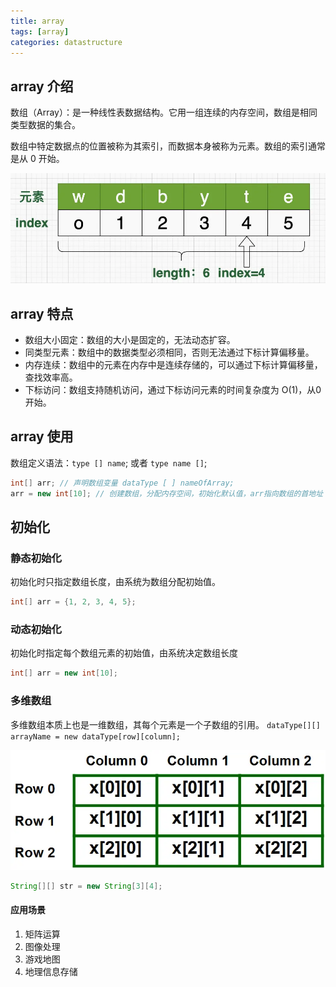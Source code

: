 ```yaml
---
title: array
tags: [array]
categories: datastructure
---
```


## array 介绍

数组（Array）：是一种线性表数据结构。它用一组连续的内存空间，数组是相同类型数据的集合。

数组中特定数据点的位置被称为其索引，而数据本身被称为元素。数组的索引通常是从 0 开始。

![Alt text](../../images/datastructure/array.png)

## array 特点

- 数组大小固定：数组的大小是固定的，无法动态扩容。
- 同类型元素：数组中的数据类型必须相同，否则无法通过下标计算偏移量。
- 内存连续：数组中的元素在内存中是连续存储的，可以通过下标计算偏移量，查找效率高。
- 下标访问：数组支持随机访问，通过下标访问元素的时间复杂度为 O(1)，从0开始。

## array 使用

数组定义语法：`type [] name`; 或者 `type name []`;

```java
int[] arr; // 声明数组变量 dataType [ ] nameOfArray; 
arr = new int[10]; // 创建数组，分配内存空间，初始化默认值，arr指向数组的首地址
```

## 初始化

### 静态初始化

初始化时只指定数组长度，由系统为数组分配初始值。

```java
int[] arr = {1, 2, 3, 4, 5};
```

### 动态初始化

初始化时指定每个数组元素的初始值，由系统决定数组长度

```java
int[] arr = new int[10];
```

### 多维数组

多维数组本质上也是一维数组，其每个元素是一个子数组的引用。 `dataType[][] arrayName = new dataType[row][column];`

![Alt text](../../images/datastructure/mulitarray.png)

```java
String[][] str = new String[3][4];
```

#### 应用场景

1. 矩阵运算
2. 图像处理
3. 游戏地图
4. 地理信息存储
